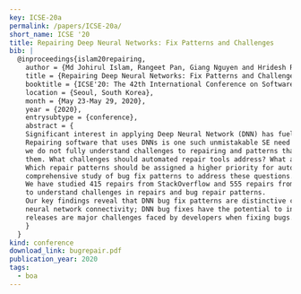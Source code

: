 ```yaml
---
key: ICSE-20a
permalink: /papers/ICSE-20a/
short_name: ICSE '20
title: Repairing Deep Neural Networks: Fix Patterns and Challenges
bib: |
  @inproceedings{islam20repairing,
    author = {Md Johirul Islam, Rangeet Pan, Giang Nguyen and Hridesh Rajan},
    title = {Repairing Deep Neural Networks: Fix Patterns and Challenges},
    booktitle = {ICSE'20: The 42th International Conference on Software Engineering},
    location = {Seoul, South Korea},
    month = {May 23-May 29, 2020},
    year = {2020},
    entrysubtype = {conference},
    abstract = {
    Significant interest in applying Deep Neural Network (DNN) has fueled the need to support engineering of software that uses DNNs.
    Repairing software that uses DNNs is one such unmistakable SE need where automated tools could be very helpful; however,
    we do not fully understand challenges to repairing and patterns that are utilized when manually repairing
    them. What challenges should automated repair tools address? What are the repair patterns whose automation could help developers?
    Which repair patterns should be assigned a higher priority for automation? This work presents a
    comprehensive study of bug fix patterns to address these questions.
    We have studied 415 repairs from StackOverflow and 555 repairs from GitHub for five popular deep learning libraries Caffe, Keras, TensorFlow, Theano, and Torch
    to understand challenges in repairs and bug repair patterns.
    Our key findings reveal that DNN bug fix patterns are distinctive compared to traditional bug fix patterns; the most common bug fix patterns are fixing data dimension and
    neural network connectivity; DNN bug fixes have the potential to introduce adversarial vulnerabilities; DNN bug fixes frequently introduce new bugs; and DNN bug localization, reuse of trained model, and coping with frequent
    releases are major challenges faced by developers when fixing bugs. We also contribute a benchmark of 667 DNN (bug, repair) instances.
    }
  }
kind: conference
download_link: bugrepair.pdf
publication_year: 2020
tags:
  - boa
---
```

